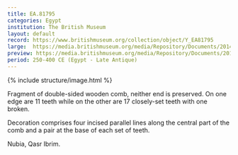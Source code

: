 ```yaml
---
title: EA.81795
categories: Egypt
institution: The British Museum
layout: default
record: https://www.britishmuseum.org/collection/object/Y_EA81795
large:  https://media.britishmuseum.org/media/Repository/Documents/2014_11/5_12/04856a4f_575a_4cdd_8661_a3da00c64cb7/mid_01195967_001.jpg
preview: https://media.britishmuseum.org/media/Repository/Documents/2014_11/5_12/04856a4f_575a_4cdd_8661_a3da00c64cb7/small_01195967_001.jpg
period: 250-400 CE (Egypt - Late Antique)
---
```

{% include structure/image.html %}

Fragment of double-sided wooden comb, neither end is preserved. On one edge are 11 teeth while on the other are 17 closely-set teeth with one broken.

Decoration comprises four incised parallel lines along the central part of the comb and a pair at the base of each set of teeth.

Nubia, Qasr Ibrim.
